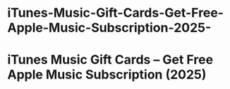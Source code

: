 # iTunes-Music-Gift-Cards-Get-Free-Apple-Music-Subscription-2025-
# iTunes Music Gift Cards – Get Free Apple Music Subscription (2025)
